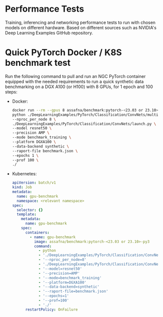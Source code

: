 # Performance Tests

Training, inferencing and networking performance tests to run with chosen models on different hardware. Based on different sources such as NVIDIA's Deep Learning Examples GitHub repository.

# Quick PyTorch Docker / K8S benchmark test

Run the following command to pull and run an NGC PyTorch container equipped with the needed requirements to run a quick synthetic data benchmarking on a DGX A100 (or H100) with 8 GPUs, for 1 epoch and 100 steps:

* Docker:
   ```bash
   docker run --rm --gpus 8 assafna/benchmark:pytorch-<23.03 or 23.10>-py3 \
   python ./DeepLearningExamples/PyTorch/Classification/ConvNets/multiproc.py \
   --nproc_per_node 8 \
   ./DeepLearningExamples/PyTorch/Classification/ConvNets/launch.py \
   --model resnet50 \
   --precision AMP \
   --mode benchmark_training \
   --platform DGXA100 \
   --data-backend synthetic \
   --raport-file benchmark.json \
   --epochs 1 \
   --prof 100 \
   ./
   ```

* Kubernetes:
   ```yaml
   apiVersion: batch/v1
   kind: Job
   metadata:
     name: gpu-benchmark
     namespace: <relevant namespace>
   spec:
     selector: {}
     template:
       metadata:
         name: gpu-benchmark
       spec:
         containers:
           - name: gpu-benchmark
             image: assafna/benchmark:pytorch-<23.03 or 23.10>-py3
             command:
               - python
               - './DeepLearningExamples/PyTorch/Classification/ConvNets/multiproc.py'
               - '--nproc_per_node=8'
               - './DeepLearningExamples/PyTorch/Classification/ConvNets/launch.py'
               - '--model=resnet50'
               - '--precision=AMP'
               - '--mode=benchmark_training'
               - '--platform=DGXA100'
               - '--data-backend=synthetic'
               - '--raport-file=benchmark.json'
               - '--epochs=1'
               - '--prof=100'
               - './'
         restartPolicy: OnFailure
   ```
